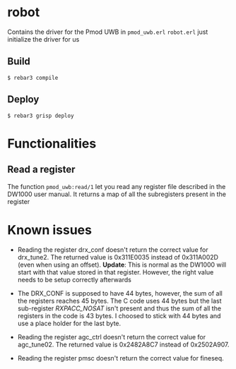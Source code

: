 robot
=====

Contains the driver for the Pmod UWB in `pmod_uwb.erl`
`robot.erl` just initialize the driver for us

Build
-----

    $ rebar3 compile

Deploy
------

    $ rebar3 grisp deploy

# Functionalities

## Read a register
The function `pmod_uwb:read/1` let you read any register file described in the DW1000 user manual. It returns a map of all the subregisters present in the register

# Known issues

* Reading the register drx_conf doesn't return the correct value for drx_tune2. The returned value is 0x311E0035 instead of 0x311A002D (even when using an offset). **Update**: This is normal as the DW1000 will start with that value stored in that register. However, the right value needs to be setup correctly afterwards

* The DRX_CONF is supposed to have 44 bytes, however, the sum of all the registers reaches 45 bytes. The C code uses 44 bytes but the last sub-register *RXPACC_NOSAT* isn't present and thus the sum of all the registers in the code is 43 bytes. I choosed to stick with 44 bytes and use a place holder for the last byte.

* Reading the register agc_ctrl doesn't return the correct value for agc_tune02. The returned value is 0x2482A8C7 instead of 0x2502A907.

* Reading the register pmsc doesn't return the correct value for fineseq. 